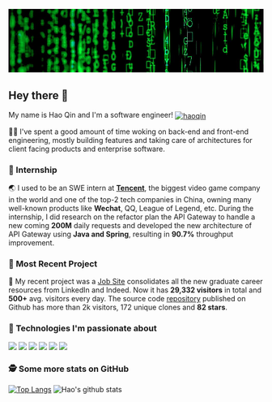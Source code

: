 
<!--
**qh96/qh96** is a ✨ _special_ ✨ repository because its `README.md` (this file) appears on your GitHub profile.

Here are some ideas to get you started:

- 🔭 I’m currently working on ...
- 🌱 I’m currently learning ...
- 👯 I’m looking to collaborate on ...
- 🤔 I’m looking for help with ...
- 💬 Ask me about ...
- 📫 How to reach me: ...
- 😄 Pronouns: ...
- ⚡ Fun fact: ...
-->
[![Header](hero.png "Header")]()

## Hey there 👋

My name is Hao Qin and I'm a software engineer! 
<a href="https://www.linkedin.com/in/haoq96/" target="blank"><img align="center" src="https://cdn.jsdelivr.net/npm/simple-icons@3.0.1/icons/linkedin.svg" alt="haoqin" height="20" width="20" /></a>

👨‍💻 I've spent a good amount of time woking on back-end and front-end engineering, mostly building features and taking care of architectures for client facing products and enterprise software.

### 🏢 Internship

🌏 I used to be an SWE intern at **[Tencent](https://github.com/Tencent)**, the biggest video game company in the world and one of the top-2 tech companies in China, owning many well-known products like **Wechat**, QQ, League of Legend, etc. During the internship, I did research on the refactor plan the API Gateway to handle a new coming **200M** daily requests and developed the new architecture of API Gateway using **Java and Spring**, resulting in **90.7%** throughput improvement.

### 🧩 Most Recent Project

💚 My recent project was a [Job Site](https://eattacocat.herokuapp.com/) consolidates all the new graduate career resources from LinkedIn and Indeed. Now it has **29,332 visitors** in total and **500+** avg. visitors every day. The source code [repository](https://github.com/qh96/tacocat) published on Github has more than 2k visitors, 172 unique clones and **82 stars**.

### 🔧 Technologies I'm passionate about

![](https://img.shields.io/badge/Code-Java-informational?style=flat&logo=java&logoColor=white&labelColor=121212&color=007396)
![](https://img.shields.io/badge/Code-Python-informational?style=flat&logo=python&logoColor=white&labelColor=121212&color=007396)
![](https://img.shields.io/badge/Code-TypeScript-informational?style=flat&logo=typescript&logoColor=white&labelColor=121212&color=007ACC)
![](https://img.shields.io/badge/Code-JavaScript-informational?style=flat&logo=javascript&logoColor=white&labelColor=121212&color=F7DF1E)
![](https://img.shields.io/badge/Code-React-informational?style=flat&logo=react&logoColor=white&labelColor=121212&color=61DAFB)
![](https://img.shields.io/badge/Code-Node.js-informational?style=flat&logo=node.js&logoColor=white&labelColor=121212&color=339933)

### 🕵️‍ Some more stats on GitHub
[![Top Langs](https://github-readme-stats.vercel.app/api/top-langs/?username=qh96&theme=dark&bg_color=121212)](https://github.com/qh96/github-readme-stats)
![Hao's github stats](https://github-readme-stats.vercel.app/api?username=qh96&show_icons=true&theme=dark&bg_color=121212&icon_color=F78C6C)
